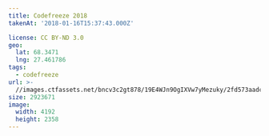 ```yaml
---
title: Codefreeze 2018
takenAt: '2018-01-16T15:37:43.000Z'

license: CC BY-ND 3.0
geo:
  lat: 68.3471
  lng: 27.461786
tags:
  - codefreeze
url: >-
  //images.ctfassets.net/bncv3c2gt878/19E4WJn9OgIXVw7yMezuky/2fd573aadc4da8b03bac9b0e6aa75668/codefreeze-2018_28023252669_o
size: 2923671
image:
  width: 4192
  height: 2358
---
```

